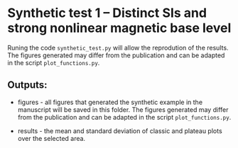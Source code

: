 # Synthetic test 1 – Distinct SIs and strong nonlinear magnetic base level

Runing the code `synthetic_test.py` will allow the reprodution of the results.
The figures generated may differ from the publication and 
can be adapted in the script `plot_functions.py`.

## Outputs:

- figures - all figures that generated the synthetic example in the manuscript will be saved
		in this folder. The figures generated may differ from the publication and
		can be adapted in the script `plot_functions.py`.
					 
- results - the mean and standard deviation of classic and plateau plots over the
		selected area.

